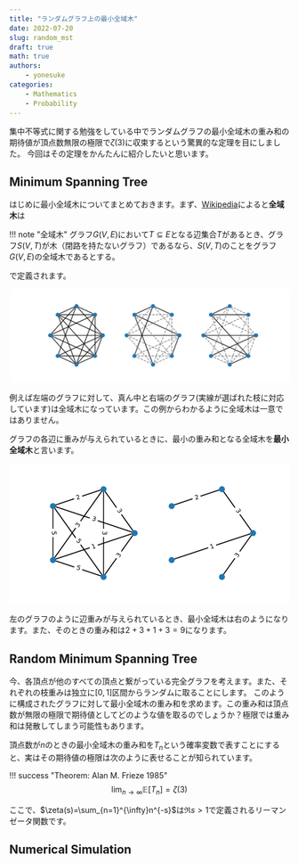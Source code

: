 ```yaml
---
title: "ランダムグラフ上の最小全域木"
date: 2022-07-20
slug: random_mst
draft: true
math: true
authors:
    - yonesuke
categories:
    - Mathematics
    - Probability
---
```


集中不等式に関する勉強をしている中でランダムグラフの最小全域木の重み和の期待値が頂点数無限の極限で$\zeta(3)$に収束するという驚異的な定理を目にしました。
今回はその定理をかんたんに紹介したいと思います。


<!-- more -->

## Minimum Spanning Tree
はじめに最小全域木についてまとめておきます。まず、[Wikipedia](https://ja.wikipedia.org/wiki/%E5%85%A8%E5%9F%9F%E6%9C%A8)によると**全域木**は

!!! note "全域木"
    グラフ$G(V,E)$において$T\subseteq E$となる辺集合$T$があるとき、グラフ$S(V,T)$が木（閉路を持たないグラフ）であるなら、$S(V,T)$のことをグラフ$G(V,E)$の全域木であるとする。

で定義されます。

![](spanning_tree.png)

例えば左端のグラフに対して、真ん中と右端のグラフ(実線が選ばれた枝に対応しています)は全域木になっています。この例からわかるように全域木は一意ではありません。

グラフの各辺に重みが与えられているときに、最小の重み和となる全域木を**最小全域木**と言います。

![](minimum_spanning_tree.png)

左のグラフのように辺重みが与えられているとき、最小全域木は右のようになります。また、そのときの重み和は$2+3+1+3=9$になります。

## Random Minimum Spanning Tree
今、各頂点が他のすべての頂点と繋がっている完全グラフを考えます。また、それぞれの枝重みは独立に$[0,1]$区間からランダムに取ることにします。
このように構成されたグラフに対して最小全域木の重み和を求めます。この重み和は頂点数が無限の極限で期待値としてどのような値を取るのでしょうか？極限では重み和は発散してしまう可能性もあります。

頂点数が$n$のときの最小全域木の重み和を$T_{n}$という確率変数で表すことにすると、実はその期待値の極限は次のように表せることが知られています。

!!! success "Theorem: Alan M. Frieze 1985"
    $$
    \lim_{n\to\infty}\mathbb{E}[T_{n}]=\zeta(3)
    $$

ここで、$\zeta(s)=\sum_{n=1}^{\infty}n^{-s}$は$\Re s>1$で定義されるリーマンゼータ関数です。

## Numerical Simulation
